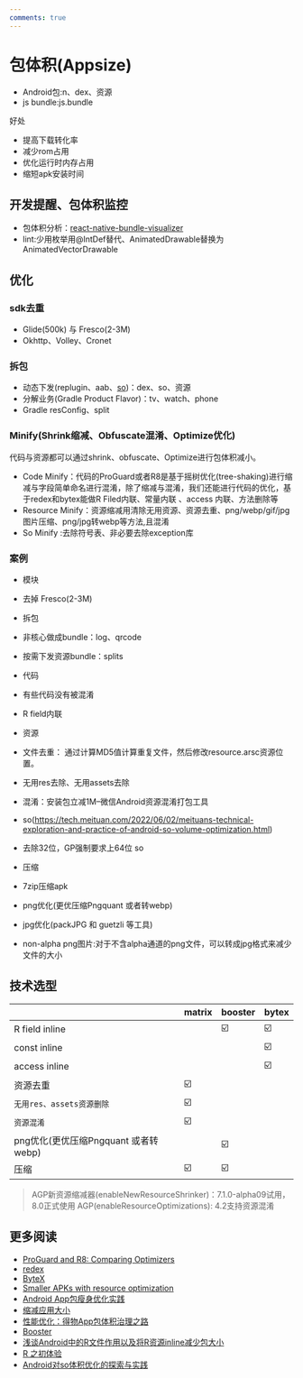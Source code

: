 ```yaml
---
comments: true
---
```


# 包体积(Appsize)

- Android包:n、dex、资源
- js bundle:js.bundle 

好处

- 提高下载转化率
- 减少rom占用
- 优化运行时内存占用
- 缩短apk安装时间

## 开发提醒、包体积监控

- 包体积分析：[react-native-bundle-visualizer](https://github.com/IjzerenHein/react-native-bundle-visualizer)
- lint:少用枚举用@IntDef替代、AnimatedDrawable替换为AnimatedVectorDrawable

## 优化

### sdk去重
- Glide(500k) 与 Fresco(2-3M)
- Okhttp、Volley、Cronet
 
### 拆包
- 动态下发(replugin、aab、[so](https://github.com/IMFWorks/Android-So-Handler))：dex、so、资源
- 分解业务(Gradle Product Flavor)：tv、watch、phone
- Gradle resConfig、split

### Minify(Shrink缩减、Obfuscate混淆、Optimize优化)

代码与资源都可以通过shrink、obfuscate、Optimize进行包体积减小。
- Code Minify：代码的ProGuard或者R8是基于摇树优化(tree-shaking)进行缩减与字段简单命名进行混淆，除了缩减与混淆，我们还能进行代码的优化，基于redex和bytex能做R Filed内联、常量内联 、access 内联、方法删除等
- Resource Minify：资源缩减用清除无用资源、资源去重、png/webp/gif/jpg图片压缩、png/jpg转webp等方法,且混淆
- So Minify :去除符号表、非必要去除exception库

### 案例
- 模块
 - 去掉 Fresco(2-3M)
- 拆包
 - 非核心做成bundle：log、qrcode
 - 按需下发资源bundle：splits

- 代码
 - 有些代码没有被混淆
 - R field内联

- 资源
 - 文件去重：
   通过计算MD5值计算重复文件，然后修改resource.arsc资源位置。
 - 无用res去除、无用assets去除
 - 混淆：安装包立减1M–微信Android资源混淆打包工具
- so(https://tech.meituan.com/2022/06/02/meituans-technical-exploration-and-practice-of-android-so-volume-optimization.html)
 - 去除32位，GP强制要求上64位 so
- 压缩
 - 7zip压缩apk
 - png优化(更优压缩Pngquant 或者转webp)
 - jpg优化(packJPG 和 guetzli 等工具)
 - non-alpha png图片:对于不含alpha通道的png文件，可以转成jpg格式来减少文件的大小

## 技术选型

|   |matrix|booster|bytex
|--|--|--|--|
R field inline|  |☑️|☑️
const inline  |  |   | ☑️|
access inline |  |   |☑️| 
资源去重       |☑️|  |   |
`无用res、assets资源删除`|☑️| | |
`资源混淆`       |☑️| | |
png优化(更优压缩Pngquant 或者转webp)||☑️|
压缩           |☑️|☑️|

> AGP新资源缩减器(enableNewResourceShrinker)：7.1.0-alpha09试用，8.0正式使用
> AGP(enableResourceOptimizations): 4.2支持资源混淆

## 更多阅读

- [ProGuard and R8: Comparing Optimizers](https://www.guardsquare.com/blog/proguard-and-r8)
- [redex](https://github.com/facebook/redex)
- [ByteX](https://github.com/bytedance/ByteX)
- [Smaller APKs with resource optimization](https://jakewharton.com/smaller-apks-with-resource-optimization/)
- [Android App包瘦身优化实践](https://tech.meituan.com/2017/04/07/android-shrink-overall-solution.html)
- [缩减应用大小](https://developer.android.com/topic/performance/reduce-apk-size?hl=zh-cn)
- [性能优化：得物App包体积治理之路](https://mp.weixin.qq.com/s/1aAgY4OPnZl650Q8vD3LNA)
- [Booster](https://booster.johnsonlee.io/zh/guide/)
- [浅谈Android中的R文件作用以及将R资源inline减少包大小](https://yuweiguocn.github.io/android-r-inline/)
- [R 之初体验](https://medium.com/@morefreefg/%E5%85%B3%E4%BA%8E-r-%E7%9A%84%E4%B8%80%E5%88%87-355f5049bc2c)
- [Android对so体积优化的探索与实践](https://tech.meituan.com/2022/06/02/meituans-technical-exploration-and-practice-of-android-so-volume-optimization.html)
